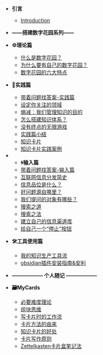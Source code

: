 * **引言**
  * [Introduction](README.md)
* **——搭建数字花园系列——**
* **⚙️理论篇**
  * [什么是数字花园？](post/理论篇/什么是数字花园？.md)
  * [为什么要有自己的数字花园？](post/理论篇/为什么要有自己的数字花园？.md)
  * [数字花园的六大特点](post/理论篇/数字花园的六大特点.md)
* **🏡实践篇**
  * [带着问题找答案-实践篇](post/实践篇/带着问题找答案-实践篇.md)
  * [设定你关注的领域](post/实践篇/设定你关注的领域.md)
  * [熵减：我们管理知识的目的](post/实践篇/熵减：我们管理知识的目的.md)
  * [怎么搭建知识体系？](post/实践篇/怎么搭建自己的知识体系.md)
  * [没有终点的无限游戏](post/实践篇/没有终点的无限游戏.md)
  * [实践篇小结](post/实践篇/实践篇小结.md)  
  * [知识卡片](post/实践篇/知识卡片.md)
  * [知识卡片实践案例](post/Mycards/知识卡片实践案例.md)
* * **🌀输入篇**
  * [带着问题找答案-输入篇](post/Input/带着问题找答案--输入篇.md)
  * [互联网信息分发简史](post/Input/互联网信息分发简史.md)
  * [信息品位是什么？](post/Input/信息品位是什么？.md)
  * [好问题源自哪里？](post/Input/好问题源自哪里？.md)
  * [我们提问的对象有哪些？](post/Input/我们提问的对象有哪些？.md)
  * [搜索之道](post/Input/搜索之道.md)
  * [搜索之法](post/Input/搜索之法.md)
  * [建立自己的信息渠道库](post/Input/建立自己的信息渠道库.md)
  * [给自己一个“停止”按钮](post/Input/给自己一个“停止”按钮.md)
* **🛠️工具使用篇**
  * [我的知识生产工具流](post/Tools/我的知识生产工具流.md)
  * [obsidian插件安装指南&安利](post/Tools/obsidian%20插件安装指南.md)
  
* **—————— 个人随记 ——————**
* **🗃️MyCards**
  * [必要难度理论](post/Mycards/必要难度理论.md)
  * [组块思维](post/Mycards/组块思维.md)
  * [写卡片时的工作流](post/Mycards/写卡片时的工作流.md)
  * [卡片方法的由来](post/Mycards/卡片方法的由来.md)
  * [知识卡片的好处](post/Mycards/知识卡片的好处.md)
  * [卡片写作原则](post/Mycards/卡片写作原则.md)
  * [Zettelkasten卡片盒笔记法](post/Mycards/Zettelkasten%20卡片盒笔记法.md)




